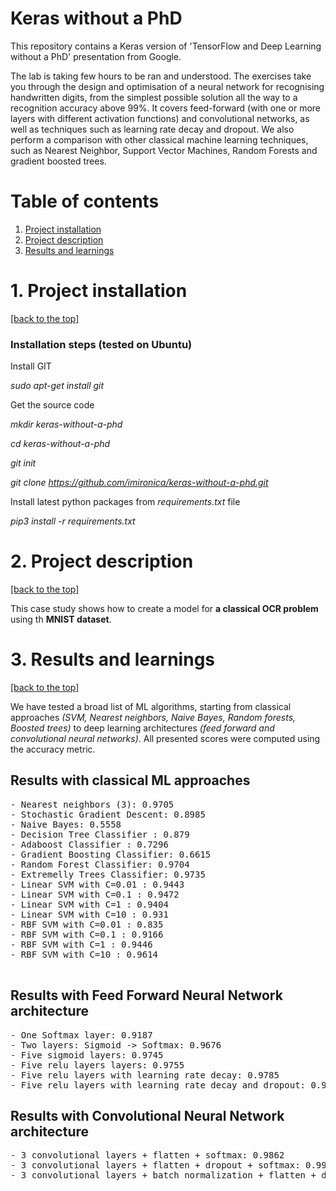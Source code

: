 # Keras without a PhD 

This repository contains a Keras version of 'TensorFlow and Deep Learning without a PhD' presentation from Google. 

The lab is taking few hours to be ran and understood. The exercises take you through the design and optimisation of a neural network for recognising handwritten digits, from the simplest possible solution all the way to a recognition accuracy above 99%. It covers feed-forward (with one or more layers with different activation functions) and convolutional networks, as well as techniques such as learning rate decay and dropout. We also perform a comparison with other classical machine learning techniques, such as Nearest Neighbor, Support Vector Machines, Random Forests and gradient boosted trees.

# Table of contents
1. [Project installation](#1-project-installation)
2. [Project description](#2-project-description)  
3. [Results and learnings](#3-results-and-learnings)

# 1. Project installation
[[back to the top]](#table-of-contents)

### Installation steps (tested on Ubuntu) ###

Install GIT

*sudo apt-get install git*

Get the source code
 
*mkdir keras-without-a-phd*

*cd keras-without-a-phd*

*git init*

*git clone https://github.com/imironica/keras-without-a-phd.git*

Install latest python packages from *requirements.txt* file

*pip3 install -r requirements.txt*

# 2. Project description 
[[back to the top]](#table-of-contents)

This case study shows how to create a model for **a classical OCR problem** using th **MNIST dataset**.

# 3. Results and learnings
[[back to the top]](#table-of-contents)

We have tested a broad list of ML algorithms, starting from classical approaches *(SVM, Nearest neighbors, Naive Bayes, Random forests, Boosted trees)* to deep learning architectures *(feed forward and convolutional neural networks)*.  All presented scores were computed using the accuracy metric.

## Results with classical ML approaches
<pre>- Nearest neighbors (3): 0.9705
- Stochastic Gradient Descent: 0.8985
- Naive Bayes: 0.5558
- Decision Tree Classifier : 0.879
- Adaboost Classifier : 0.7296
- Gradient Boosting Classifier: 0.6615
- Random Forest Classifier: 0.9704
- Extremelly Trees Classifier: 0.9735
- Linear SVM with C=0.01 : 0.9443
- Linear SVM with C=0.1 : 0.9472
- Linear SVM with C=1 : 0.9404
- Linear SVM with C=10 : 0.931
- RBF SVM with C=0.01 : 0.835
- RBF SVM with C=0.1 : 0.9166
- RBF SVM with C=1 : 0.9446
- RBF SVM with C=10 : 0.9614
 </pre>
## Results with Feed Forward Neural Network architecture

<pre>- One Softmax layer: 0.9187
- Two layers: Sigmoid -> Softmax: 0.9676
- Five sigmoid layers: 0.9745
- Five relu layers layers: 0.9755
- Five relu layers with learning rate decay: 0.9785
- Five relu layers with learning rate decay and dropout: 0.9795
</pre>

## Results with Convolutional Neural Network architecture

<pre>- 3 convolutional layers + flatten + softmax: 0.9862
- 3 convolutional layers + flatten + dropout + softmax: 0.99
- 3 convolutional layers + batch normalization + flatten + dropout + softmax + learning rate decay: 99.48
</pre>